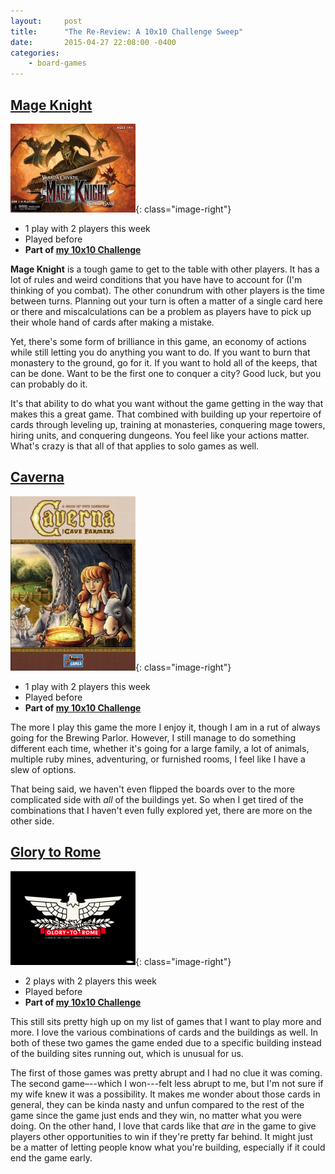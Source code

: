 ```yaml
---
layout:     post
title:      "The Re-Review: A 10x10 Challenge Sweep"
date:       2015-04-27 22:08:00 -0400
categories:
    - board-games
---
```

## [Mage Knight](https://boardgamegeek.com/boardgame/96848/mage-knight-board-game)

![Mage Knight](/assets/images/covers/mage-knight.jpg){: class="image-right"}

- 1 play with 2 players this week
- Played before
- **Part of [my 10x10 Challenge](https://boardgamegeek.com/geeklist/183527/wesbakers-2015-10x10-hardcore-challenge)**

**Mage Knight** is a tough game to get to the table with other players. It has a lot of rules and weird conditions that you have have to account for (I'm thinking of you combat). The other conundrum with other players is the time between turns. Planning out your turn is often a matter of a single card here or there and miscalculations can be a problem as players have to pick up their whole hand of cards after making a mistake.

Yet, there's some form of brilliance in this game, an economy of actions while still letting you do anything you want to do. If you want to burn that monastery to the ground, go for it. If you want to hold all of the keeps, that can be done. Want to be the first one to conquer a city? Good luck, but you can probably do it.

It's that ability to do what you want without the game getting in the way that makes this a great game. That combined with building up your repertoire of cards through leveling up, training at monasteries, conquering mage towers, hiring units, and conquering dungeons. You feel like your actions matter. What's crazy is that all of that applies to solo games as well.

## [Caverna](https://boardgamegeek.com/boardgame/102794/caverna-cave-farmers)

![Caverna](/assets/images/covers/caverna.jpg){: class="image-right"}

- 1 play with 2 players this week
- Played before
- **Part of [my 10x10 Challenge](https://boardgamegeek.com/geeklist/183527/wesbakers-2015-10x10-hardcore-challenge)**

The more I play this game the more I enjoy it, though I am in a rut of always going for the Brewing Parlor. However, I still manage to do something different each time, whether it's going for a large family, a lot of animals, multiple ruby mines, adventuring, or furnished rooms, I feel like I have a slew of options.

That being said, we haven't even flipped the boards over to the more complicated side with *all* of the buildings yet. So when I get tired of the combinations that I haven't even fully explored yet, there are more on the other side.

## [Glory to Rome](https://boardgamegeek.com/boardgame/19857/glory-rome)

![Glory to Rome](/assets/images/covers/glory-to-rome.png){: class="image-right"}

- 2 plays with 2 players this week
- Played before
- **Part of [my 10x10 Challenge](https://boardgamegeek.com/geeklist/183527/wesbakers-2015-10x10-hardcore-challenge)**

This still sits pretty high up on my list of games that I want to play more and more. I love the various combinations of cards and the buildings as well. In both of these two games the game ended due to a specific building instead of the building sites running out, which is unusual for us.

The first of those games was pretty abrupt and I had no clue it was coming. The second game–--which I won---felt less abrupt to me, but I'm not sure if my wife knew it was a possibility. It makes me wonder about those cards in general, they can be kinda nasty and unfun compared to the rest of the game since the game just ends and they win, no matter what you were doing. On the other hand, I love that cards like that *are* in the game to give players other opportunities to win if they're pretty far behind. It might just be a matter of letting people know what you're building, especially if it could end the game early.
